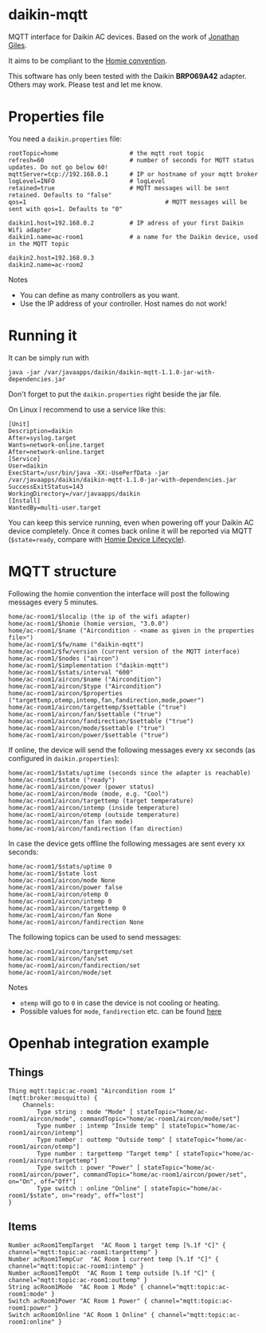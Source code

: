 # daikin-mqtt
MQTT interface for Daikin AC devices. 
Based on the work of [Jonathan Giles](https://bitbucket.org/JonathanGiles/jdaikin/src/default/).

It aims to be compliant to the [Homie convention](https://homieiot.github.io).

This software has only been tested with the Daikin **BRP069A42** adapter. Others may work. Please test and let me know.

# Properties file
You need a `daikin.properties` file:

```
rootTopic=home                    # the mqtt root topic
refresh=60                        # number of seconds for MQTT status updates. Do not go below 60!
mqttServer=tcp://192.168.0.1      # IP or hostname of your mqtt broker
logLevel=INFO                     # logLevel
retained=true                     # MQTT messages will be sent retained. Defaults to "false"
qos=1										# MQTT messages will be sent with qos=1. Defaults to "0"

daikin1.host=192.168.0.2          # IP adress of your first Daikin Wifi adapter
daikin1.name=ac-room1             # a name for the Daikin device, used in the MQTT topic

daikin2.host=192.168.0.3
daikin2.name=ac-room2
```

Notes
* You can define as many controllers as you want.
* Use the IP address of your controller. Host names do not work!

# Running it
It can be simply run with

`java -jar /var/javaapps/daikin/daikin-mqtt-1.1.0-jar-with-dependencies.jar`

Don't forget to put the `daikin.properties` right beside the jar file.

On Linux I recommend to use a service like this:

```
[Unit]
Description=daikin
After=syslog.target
Wants=network-online.target
After=network-online.target
[Service]
User=daikin
ExecStart=/usr/bin/java -XX:-UsePerfData -jar /var/javaapps/daikin/daikin-mqtt-1.1.0-jar-with-dependencies.jar
SuccessExitStatus=143
WorkingDirectory=/var/javaapps/daikin
[Install]
WantedBy=multi-user.target
```

You can keep this service running, even when powering off your Daikin AC device completely. Once it comes back online it will be reported via MQTT (`$state=ready`, compare with [Homie Device Lifecycle](https://homieiot.github.io/specification/#device-lifecycle)).

# MQTT structure

Following the homie convention the interface will post the following messages every 5 minutes.

```
home/ac-room1/$localip (the ip of the wifi adapter)
home/ac-room1/$homie (homie version, "3.0.0")
home/ac-room1/$name ("Aircondition - <name as given in the properties file>")
home/ac-room1/$fw/name ("daikin-mqtt")
home/ac-room1/$fw/version (current version of the MQTT interface)
home/ac-room1/$nodes ("aircon")
home/ac-room1/$implementation ("daikin-mqtt")
home/ac-room1/$stats/interval "600"
home/ac-room1/aircon/$name ("Aircondition")
home/ac-room1/aircon/$type ("Aircondition")
home/ac-room1/aircon/$properties ("targettemp,otemp,intemp,fan,fandirection,mode,power")
home/ac-room1/aircon/targettemp/$settable ("true")
home/ac-room1/aircon/fan/$settable ("true")
home/ac-room1/aircon/fandirection/$settable ("true")
home/ac-room1/aircon/mode/$settable ("true")
home/ac-room1/aircon/power/$settable ("true")
```


If online, the device will send the following messages every xx seconds (as configured in `daikin.properties`):

```
home/ac-room1/$stats/uptime (seconds since the adapter is reachable)
home/ac-room1/$state ("ready")
home/ac-room1/aircon/power (power status)
home/ac-room1/aircon/mode (mode, e.g. "Cool")
home/ac-room1/aircon/targettemp (target temperature)
home/ac-room1/aircon/intemp (inside temperature)
home/ac-room1/aircon/otemp (outside temperature)
home/ac-room1/aircon/fan (fan mode)
home/ac-room1/aircon/fandirection (fan direction)
```

In case the device gets offline the following messages are sent every xx seconds:

```
home/ac-room1/$stats/uptime 0
home/ac-room1/$state lost
home/ac-room1/aircon/mode None
home/ac-room1/aircon/power false
home/ac-room1/aircon/otemp 0
home/ac-room1/aircon/intemp 0
home/ac-room1/aircon/targettemp 0
home/ac-room1/aircon/fan None
home/ac-room1/aircon/fandirection None
```

The following topics can be used to send messages:

```
home/ac-room1/aircon/targettemp/set
home/ac-room1/aircon/fan/set
home/ac-room1/aircon/fandirection/set
home/ac-room1/aircon/mode/set

```

Notes
* `otemp` will go to `0` in case the device is not cooling or heating.
* Possible values for `mode`, `fandirection` etc. can be found [here](https://github.com/magcode/daikin-mqtt/tree/master/src/main/java/org/magcode/daikin/connector/enums) 

# Openhab integration example

## Things
```
Thing mqtt:topic:ac-room1 "Aircondition room 1" (mqtt:broker:mosquitto) {
    Channels:
        Type string : mode "Mode" [ stateTopic="home/ac-room1/aircon/mode", commandTopic="home/ac-room1/aircon/mode/set"]
        Type number : intemp "Inside temp" [ stateTopic="home/ac-room1/aircon/intemp"] 
        Type number : outtemp "Outside temp" [ stateTopic="home/ac-room1/aircon/otemp"] 
        Type number : targettemp "Target temp" [ stateTopic="home/ac-room1/aircon/targettemp"] 
        Type switch : power "Power" [ stateTopic="home/ac-room1/aircon/power", commandTopic="home/ac-room1/aircon/power/set", on="On", off="Off"]
        Type switch : online "Online" [ stateTopic="home/ac-room1/$state", on="ready", off="lost"]
}
```
## Items
```
Number acRoom1TempTarget  "AC Room 1 target temp [%.1f °C]" { channel="mqtt:topic:ac-room1:targettemp" }
Number acRoom1TempCur  "AC Room 1 current temp [%.1f °C]" { channel="mqtt:topic:ac-room1:intemp" }
Number acRoom1TempOt  "AC Room 1 temp outside [%.1f °C]" { channel="mqtt:topic:ac-room1:outtemp" }
String acRoom1Mode  "AC Room 1 Mode" { channel="mqtt:topic:ac-room1:mode" }
Switch acRoom1Power "AC Room 1 Power" { channel="mqtt:topic:ac-room1:power" }
Switch acRoom1Online "AC Room 1 Online" { channel="mqtt:topic:ac-room1:online" }
```
